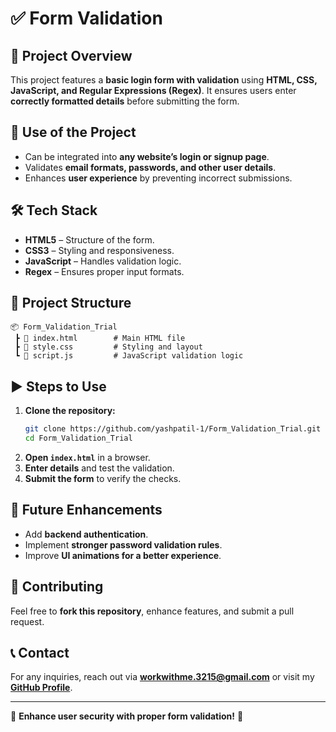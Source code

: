 # ✅ Form Validation

## 📌 Project Overview
This project features a **basic login form with validation** using **HTML, CSS, JavaScript, and Regular Expressions (Regex)**. It ensures users enter **correctly formatted details** before submitting the form.

## 🎯 Use of the Project
- Can be integrated into **any website’s login or signup page**.
- Validates **email formats, passwords, and other user details**.
- Enhances **user experience** by preventing incorrect submissions.

## 🛠️ Tech Stack
- **HTML5** – Structure of the form.
- **CSS3** – Styling and responsiveness.
- **JavaScript** – Handles validation logic.
- **Regex** – Ensures proper input formats.

## 📂 Project Structure
```
📦 Form_Validation_Trial
 ┣ 📜 index.html        # Main HTML file
 ┣ 📜 style.css         # Styling and layout
 ┗ 📜 script.js         # JavaScript validation logic
```

## ▶️ Steps to Use
1. **Clone the repository:**
   ```bash
   git clone https://github.com/yashpatil-1/Form_Validation_Trial.git
   cd Form_Validation_Trial
   ```
2. **Open `index.html`** in a browser.
3. **Enter details** and test the validation.
4. **Submit the form** to verify the checks.


## 🎯 Future Enhancements
- Add **backend authentication**.
- Implement **stronger password validation rules**.
- Improve **UI animations for a better experience**.

## 🤝 Contributing
Feel free to **fork this repository**, enhance features, and submit a pull request.


## 📞 Contact
For any inquiries, reach out via **[workwithme.3215@gmail.com](mailto:workwithme.3215@gmail.com)** or visit my **[GitHub Profile](https://github.com/yashpatil-1)**.

---
🔐 **Enhance user security with proper form validation!** 🚀